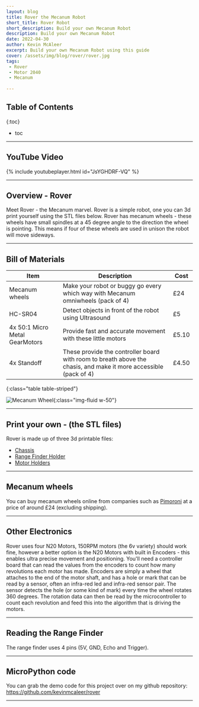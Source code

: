 ```yaml
---
layout: blog
title: Rover the Mecanum Robot
short_title: Rover Robot
short_description: Build your own Mecanum Robot
description: Build your own Mecanum Robot
date: 2022-04-30
author: Kevin McAleer
excerpt: Build your own Mecanum Robot using this guide
cover: /assets/img/blog/rover/rover.jpg
tags:
 - Rover
 - Motor 2040
 - Mecanum
 
---
```


## Table of Contents

{:toc}
* toc

---

## YouTube Video

{% include youtubeplayer.html id="JsYGHDRF-VQ" %}

---

## Overview - Rover

Meet Rover - the Mecanum marvel. Rover is a simple robot, one you can 3d print yourself using the STL files below. Rover has mecanum wheels - these wheels have small spindles at a 45 degree angle to the direction the wheel is pointing. This means if four of these wheels are used in unison the robot will move sideways.

---

## Bill of Materials

Item | Description | Cost
-----|---|--
Mecanum wheels | Make your robot or buggy go every which way with Mecanum omniwheels (pack of 4)| £24
HC-SR04 | Detect objects in front of the robot using Ultrasound | £5
4x 50:1 Micro Metal GearMotors | Provide fast and accurate movement with these little motors | £5.10
4x Standoff | These provide the controller board with room to breath above the chasis, and make it more accessible (pack of 4)  | £4.50 
{:class="table table-striped"}

![Mecanum Wheel](/assets/img/blog/rover/mecanum_wheel.png){:class="img-fluid w-50"}

---

## Print your own - (the STL files)

Rover is made up of three 3d printable files:

* [Chassis](/assets/stl/rover/chassis_v2.stl)
* [Range Finder Holder](/assets/stl/rover/range_finder_holder.stl)
* [Motor Holders](/assets/stl/rover/rover_wheel_holder_v9.stl)

---
## Mecanum wheels

You can buy mecanum wheels online from companies such as [Pimoroni](https://shop.pimoroni.com/products/mecanum-wheels-pack-of-4?variant=31590632030291) at a price of around £24 (excluding shipping).

---

## Other Electronics

Rover uses four N20 Motors, 150RPM motors (the 6v variety) should work fine, however a better option is the N20 Motors with built in Encoders - this enables ultra precise movement and positioning. You'll need a controller board that can read the values from the encoders to count how many revolutions each motor has made. Encoders are simply a wheel that attaches to the end of the motor shaft, and has a hole or mark that can be read by a sensor, often an infra-red led and infra-red sensor pair. The sensor detects the hole (or some kind of mark) every time the wheel rotates 360 degrees. The rotation data can then be read by the microcontroller to count each revolution and feed this into the algorithm that is driving the motors.

---

## Reading the Range Finder

The range finder uses 4 pins (5V, GND, Echo and Trigger).  

---

## MicroPython code

You can grab the demo code for this project over on my github repository: <https://github.com/kevinmcaleer/rover>

---
